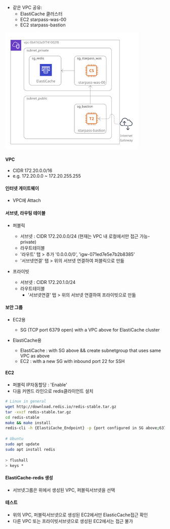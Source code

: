 
- 같은 VPC 공유:
  - ElastiCache 클러스터
  - EC2 starpass-was-00
  - EC2 starpass-bastion

<!-- ![VPC with public and private subnets](https://docs.aws.amazon.com/vpc/latest/userguide/images/nat-gateway-diagram.png) -->


<!-- ![elasticache_and_ec2](https://docs.aws.amazon.com/AmazonElastiCache/latest/mem-ug/images/ElastiCache-inVPC-AccessedByEC2-SameVPC.png) -->

![diagram](./assets/images/ElastiCache.jpg)


#### VPC
- CIDR 172.20.0.0/16
- e.g. 172.20.0.0 ~ 172.20.255.255


#### 인터넷 게이트웨이
- VPC에 Attach

#### 서브넷, 라우팅 테이블
- 퍼블릭
  - 서브넷 : CIDR 172.20.0.0/24 (현재는 VPC 내 로컬에서만 접근 가능-private)
  - 라우트테이블
  - '라우트' 탭 > 추가 '0.0.0.0/0', 'igw-071ed7e5e7b2b8385'
  - '서브넷연결' 탭 > 위의 서브넷 연결하여 퍼블릭으로 만듦

- 프라이빗
  - 서브넷 : CIDR 172.20.1.0/24
  - 라우트테이블
    - '서브넷연결' 탭 > 위의 서브넷 연결하여 프라이빗으로 만듦

#### 보안 그룹
- EC2용
  - SG (TCP port 6379 open) with a VPC above for ElastiCache cluster

- ElastiCache용
  - ElastiCache : with SG above && create subnetgroup that uses same VPC as above
  - EC2 : with a new SG with inbound port 22 for SSH

#### EC2
- 퍼블릭 IP자동할당 : 'Enable'
- 다음 커멘드 라인으로 redis클라이언트 설치

```sh
# Linux in general
wget http://download.redis.io/redis-stable.tar.gz
tar -xvzf redis-stable.tar.gz
cd redis-stable
make && make install
redis-cli -h {ElastiCache_Endpoint} -p {port configured in SG above;6379}

# Ubuntu
sudo apt update
sudo apt install redis

> flushall
> keys *
```


#### ElastiCache-redis 생성
- 서브넷그룹은 위에서 생성된 VPC, 퍼블릭서브넷을 선택

#### 테스트
- 위의 VPC, 퍼블릭서브넷으로 생성된 EC2에서만 ElasticCache접근 확인
- 다른 VPC 또는 프라이빗서브넷으로 생성된 EC2에서는 접근 불가
